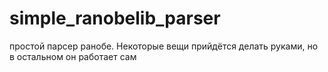 # simple_ranobelib_parser
простой парсер ранобе. Некоторые вещи прийдётся делать руками, но в остальном он работает сам
